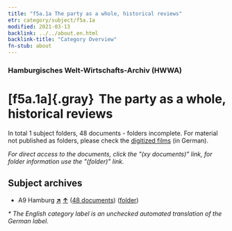 ```yaml
---
title: "f5a.1a The party as a whole, historical reviews"
etr: category/subject/f5a.1a
modified: 2021-03-13
backlink: ../../about.en.html
backlink-title: "Category Overview"
fn-stub: about
---
```


### Hamburgisches Welt-Wirtschafts-Archiv (HWWA)
# [f5a.1a]{.gray}&#8201; The party as a whole, historical reviews&#160; 





In total 1 subject folders, 48 documents - folders incomplete.
For material not published as folders, please check the [digitized films](/film/h1_sh) (in German).

_For direct access to the documents, click the "(xy documents)" link, for folder information use the "(folder)" link._

## Subject archives


- A9 Hamburg [**&nearr;**](../../../geo/i/140905/about.en.html "Hamburg (all folders)") [**&uarr;**](../../../geo/about.en.html#A9 "Country category system") (<a href="https://pm20.zbw.eu/dfgview/sh/140905,144422" title="about: Hamburg : The party as a whole, historical reviews" target="_blank">48 documents</a>) ([folder](http://purl.org/pressemappe20/folder/sh/140905,144422))


_* The English category label is an unchecked automated translation of the German label._


